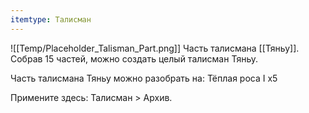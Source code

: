 ```yaml
---
itemtype: Талисман
---
```

![[Temp/Placeholder_Talisman_Part.png]]
Часть талисмана [[Тяньу]]. Собрав 15 частей, можно создать целый талисман Тяньу.

Часть талисмана Тяньу можно разобрать на: Тёплая роса I х5

Примените здесь: Талисман > Архив.
